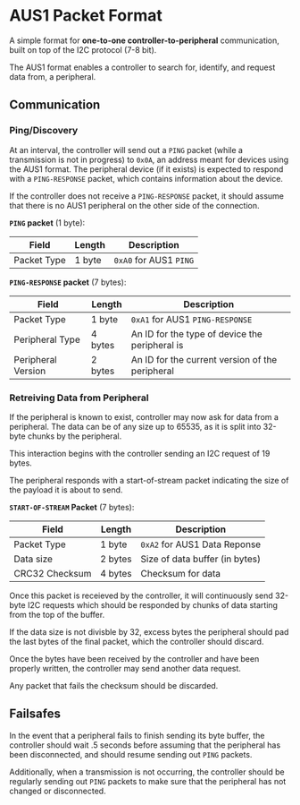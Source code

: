 # AUS1 Packet Format

A simple format for **one-to-one controller-to-peripheral** communication, built on top of the I2C protocol (7-8 bit).

The AUS1 format enables a controller to search for, identify, and request data from, a peripheral.

## Communication

### Ping/Discovery

At an interval, the controller will send out a `PING` packet (while a transmission is not in progress) to `0x0A`, an address meant for devices using the AUS1 format. The peripheral device (if it exists) is expected to respond with a `PING-RESPONSE` packet, which contains information about the device.

If the controller does not receive a `PING-RESPONSE` packet, it should assume that there is no AUS1 peripheral on the other side of the connection.

**`PING` packet** (1 byte):

| Field         | Length   | Description                |
|---------------|----------|----------------------------|
| Packet Type   | 1 byte   | `0xA0` for AUS1 `PING`   |

**`PING-RESPONSE` packet** (7 bytes):

| Field                | Length    | Description                                       |
|----------------------|-----------|---------------------------------------------------|
| Packet Type          | 1 byte    | `0xA1` for AUS1 `PING-RESPONSE`                 |
| Peripheral Type      | 4 bytes   | An ID for the type of device the peripheral is    |
| Peripheral Version   | 2 bytes   | An ID for the current version of the peripheral   |

### Retreiving Data from Peripheral

If the peripheral is known to exist, controller may now ask for data from a peripheral. The data can be of any size up to 65535, as it is split into 32-byte chunks by the peripheral.

This interaction begins with the controller sending an I2C request of 19 bytes.

The peripheral responds with a start-of-stream packet indicating the size of the payload it is about to send.

**`START-OF-STREAM` Packet** (7 bytes):

| Field            | Length    | Description                      |
|------------------|-----------|----------------------------------|
| Packet Type      | 1 byte    | `0xA2` for AUS1 Data Reponse     |
| Data size        | 2 bytes   | Size of data buffer (in bytes)   |
| CRC32 Checksum   | 4 bytes   | Checksum for data                |

Once this packet is receieved by the controller, it will continuously send 32-byte I2C requests which should be responded by chunks of data starting from the top of the buffer.

If the data size is not divisble by 32, excess bytes the peripheral should pad the last bytes of the final packet, which the controller should discard.

Once the bytes have been received by the controller and have been properly written, the controller may send another data request.

Any packet that fails the checksum should be discarded.

## Failsafes

In the event that a peripheral fails to finish sending its byte buffer, the controller should wait .5 seconds before assuming that the peripheral has been disconnected, and should resume sending out `PING` packets.

Additionally, when a transmission is not occurring, the controller should be regularly sending out `PING` packets to make sure that the peripheral has not changed or disconnected.
